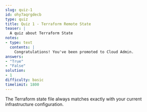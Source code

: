 ```yaml
---
slug: quiz-1
id: ohy7aqrgdecb
type: quiz
title: Quiz 1 - Terraform Remote State
teaser: |
  A quiz about Terraform State
notes:
- type: text
  contents: |
    Congratulations! You've been promoted to Cloud Admin.
answers:
- "True"
- "False"
solution:
- 1
difficulty: basic
timelimit: 1800
---
```

The Terraform state file always matches exactly with your current infrastructure configuration.
